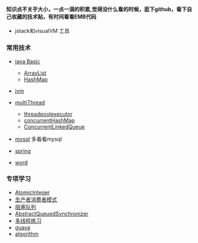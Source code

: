 #### 知识点不关乎大小，一点一滴的积累,觉得没什么看的时候，逛下github，看下自己收藏的技术贴，有时间看看EMB代码
- jstack和visualVM 工具

### 常用技术
- [java Basic](https://github.com/bigwanggang/JAVA/blob/master/md/nubility.md)
  - [ArrayList](https://github.com/bigwanggang/JAVA/blob/master/md/ArrayList.md)
  - [HashMap](https://github.com/bigwanggang/JAVA/blob/master/md/HashMap.md)
- [jvm](https://github.com/bigwanggang/JAVA/blob/master/md/javap.md)
- [multiThread](https://github.com/bigwanggang/JAVA/blob/master/md/thread.md)
  - [threadpoolexecutor](https://github.com/bigwanggang/JAVA/blob/master/md/threadpoolexecutor.md)
  - [concurrentHashMap](https://github.com/bigwanggang/JAVA/blob/master/md/concurrentHashMap.md)
  - [ConcurrentLinkedQueue](https://github.com/bigwanggang/JAVA/blob/master/md/ConcurrentLinkedQueue.md)
  
- [mysql](https://github.com/bigwanggang/JAVA/blob/master/md/mysql.md) 多看看mysql
- [spring](https://github.com/bigwanggang/JAVA/blob/master/md/spring.md)
- [word](https://github.com/bigwanggang/JAVA/blob/master/md/english.md)

### 专项学习
- [AtomicInteger](https://github.com/bigwanggang/JAVA/blob/master/md/AtomicInteger.md)
- [生产者消费者模式](https://github.com/bigwanggang/JAVA/blob/master/md/producerConsumer.md)
- [阻塞队列](https://github.com/bigwanggang/JAVA/blob/master/md/blockingQueue.md)
- [AbstractQueuedSynchronizer](https://github.com/bigwanggang/JAVA/blob/master/md/AbstractQueuedSynchronizer.md)
- [多线程练习](https://github.com/bigwanggang/JAVA/blob/master/md/multithread.md)
- [guava](https://github.com/bigwanggang/JAVA/blob/master/md/guava.md)
- [algorithm](https://github.com/bigwanggang/JAVA/blob/master/md/algorithm.md)
